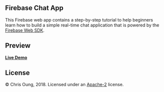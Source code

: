 Firebase Chat App
--------------------------------------
This Firebase web app contains a step-by-step tutorial to help beginners learn how to build a simple real-time chat application that is powered by the [Firebase Web SDK](https://firebase.google.com/docs/web/setup).

Preview
-------

**[Live Demo](https://firebase23.firebaseapp.com)**

License 
-------
© Chris Oung, 2018. Licensed under an [Apache-2](https://github.com/chrisoung/firebase-web/blob/master/LICENSE) license.

